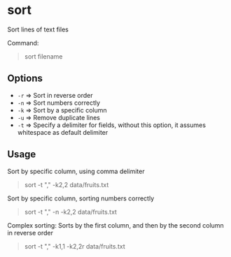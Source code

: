 # sort

Sort lines of text files

Command:

> sort filename

## Options

- `-r` => Sort in reverse order
- `-n` => Sort numbers correctly
- `-k` => Sort by a specific column
- `-u` => Remove duplicate lines
- `-t` => Specify a delimiter for fields, without this option, it assumes whitespace as default delimiter



## Usage


Sort by specific column, using comma delimiter
> sort -t "," -k2,2 data/fruits.txt

Sort by specific column, sorting numbers correctly
> sort -t "," -n -k2,2 data/fruits.txt

Complex sorting:
Sorts by the first column, and then by the second column in reverse order
> sort -t "," -k1,1 -k2,2r data/fruits.txt

